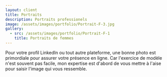 ```yaml
---
layout: client
title: Portraits
description: Portraits professionels
image: /assets/images/portfolio/Portrait-F-3.jpg
gallery:
  - src: /assets/images/portfolio/Portrait-F-1
    title: Portraits de femmes
---
```

Pour votre profil LinkedIn ou tout autre plateforme, une bonne photo est primordiale pour assurer votre présence en ligne. Car l'exercice de modèle n'est souvent pas facile, mon expertise est d'abord de vous mettre à l'aise pour saisir l'image qui vous ressemble.
